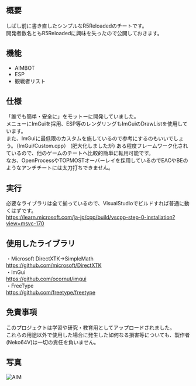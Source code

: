 ## 概要
しばし前に書き直したシンプルなR5Reloadedのチートです。  
開発者数名ともR5Reloadedに興味を失ったので公開しておきます。

## 機能
* AIMBOT
* ESP
* 観戦者リスト

## 仕様
「誰でも簡単・安全に」をモットーに開発していました。  
メニューにImGuiを採用、ESP等のレンダリングもImGuiのDrawListを使用しています。  
また、ImGuiに最低限のカスタムを施しているので参考にするのもいいでしょう。（ImGui/Custom.cpp）
(肥大化しましたが) ある程度フレームワーク化されているので、他のゲームのチートへ比較的簡単に転用可能です。  
なお、OpenProcessやTOPMOSTオーバーレイを採用しているのでEACやBEのようなアンチチートには太刀打ちできません。

## 実行
必要なライブラリは全て揃っているので、VisualStudioでビルドすれば普通に動くはずです。  
https://learn.microsoft.com/ja-jp/cpp/build/vscpp-step-0-installation?view=msvc-170

## 使用したライブラリ
・Microsoft DirectXTK->SimpleMath  
https://github.com/microsoft/DirectXTK  
・ImGui  
https://github.com/ocornut/imgui  
・FreeType  
https://github.com/freetype/freetype  

## 免責事項
このプロジェクトは学習や研究・教育用としてアップロードされました。  
これらの用途以外で使用した場合に発生した如何なる損害等についても、製作者(Neko64V)は一切の責任を負いません。

## 写真
![AIM](https://github.com/user-attachments/assets/37da052f-b8b1-4072-b6a2-c7bbd2fd3647)
